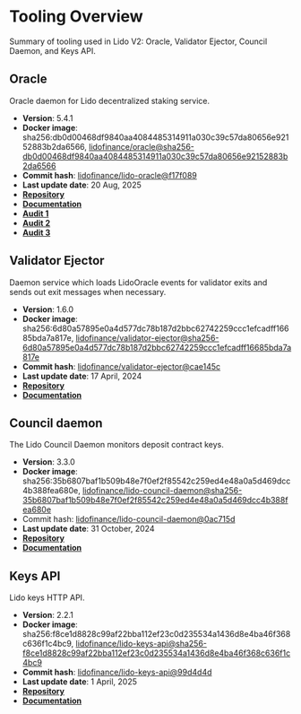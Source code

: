# Tooling Overview

Summary of tooling used in Lido V2: Oracle, Validator Ejector, Council Daemon, and Keys API.

## Oracle

Oracle daemon for Lido decentralized staking service.

- **Version**: 5.4.1
- **Docker image**: sha256:db0d00468df9840aa4084485314911a030c39c57da80656e92152883b2da6566, [lidofinance/oracle@sha256-db0d00468df9840aa4084485314911a030c39c57da80656e92152883b2da6566](https://hub.docker.com/layers/lidofinance/oracle/5.4.1/images/sha256-db0d00468df9840aa4084485314911a030c39c57da80656e92152883b2da6566)
- **Commit hash**: [lidofinance/lido-oracle@f17f089](https://github.com/lidofinance/lido-oracle/commit/f17f0898cd8c46eefba5da0ad3162dc2f4bcf439)
- **Last update date**: 20 Aug, 2025
- [**Repository**](https://github.com/lidofinance/lido-oracle/tree/5.4.1)
- [**Documentation**](/guides/oracle-operator-manual)
- [**Audit 1**](https://github.com/lidofinance/audits/blob/main/MixBytes%20Lido%20Oracle%20v5%2004-25.pdf)
- [**Audit 2**](https://github.com/lidofinance/audits/blob/main/Composable%20Security%20Lido%20Oracle%20v5%2004-25.pdf)
- [**Audit 3**](https://github.com/lidofinance/audits/blob/main/Composable%20Security%20Lido%20Oracle%20V5_4_1%2008-25.pdf)

## Validator Ejector

Daemon service which loads LidoOracle events for validator exits and sends out exit messages when necessary.

- **Version**: 1.6.0
- **Docker image**: sha256:6d80a57895e0a4d577dc78b187d2bbc62742259ccc1efcadff16685bda7a817e, [lidofinance/validator-ejector@sha256-6d80a57895e0a4d577dc78b187d2bbc62742259ccc1efcadff16685bda7a817e](https://hub.docker.com/layers/lidofinance/validator-ejector/1.6.0/images/sha256-6d80a57895e0a4d577dc78b187d2bbc62742259ccc1efcadff16685bda7a817e)
- **Commit hash**: [lidofinance/validator-ejector@cae145c](https://github.com/lidofinance/validator-ejector/commit/cae145cde6e0c41726335dcbb761395fd54c26de)
- **Last update date**: 17 April, 2024
- [**Repository**](https://github.com/lidofinance/validator-ejector/tree/1.6.0#readme)
- [**Documentation**](/guides/validator-ejector-guide)

## Council daemon

The Lido Council Daemon monitors deposit contract keys.

- **Version**: 3.3.0
- **Docker image**: sha256:35b6807baf1b509b48e7f0ef2f85542c259ed4e48a0a5d469dcc4b388fea680e, [lidofinance/lido-council-daemon@sha256-35b6807baf1b509b48e7f0ef2f85542c259ed4e48a0a5d469dcc4b388fea680e](https://hub.docker.com/layers/lidofinance/lido-council-daemon/3.3.0/images/sha256-35b6807baf1b509b48e7f0ef2f85542c259ed4e48a0a5d469dcc4b388fea680e?context=explore)
- Commit hash: [lidofinance/lido-council-daemon@0ac715d](https://github.com/lidofinance/lido-council-daemon/commit/77ecd8fbf74a06b2f92c6e6cdd344ef4ee6f33b8)
- **Last update date**: 31 October, 2024
- [**Repository**](https://github.com/lidofinance/lido-council-daemon/tree/3.3.0)
- [**Documentation**](/guides/deposit-security-manual)

## Keys API

Lido keys HTTP API.

- **Version**: 2.2.1
- **Docker image**: sha256:f8ce1d8828c99af22bba112ef23c0d235534a1436d8e4ba46f368c636f1c4bc9, [lidofinance/lido-keys-api@sha256-f8ce1d8828c99af22bba112ef23c0d235534a1436d8e4ba46f368c636f1c4bc9](https://hub.docker.com/layers/lidofinance/lido-keys-api/2.2.1/images/sha256-f8ce1d8828c99af22bba112ef23c0d235534a1436d8e4ba46f368c636f1c4bc9)
- **Commit hash**: [lidofinance/lido-keys-api@99d4d4d](https://github.com/lidofinance/lido-keys-api/commit/99d4d4d99878a192028bb391251976d7fce53ba8)
- **Last update date**: 1 April, 2025
- [**Repository**](https://github.com/lidofinance/lido-keys-api/tree/2.2.1)
- [**Documentation**](/guides/kapi-guide)
